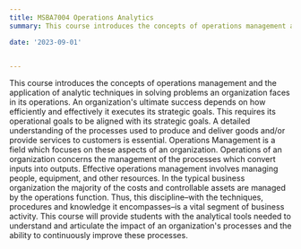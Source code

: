 ```yaml
---
title: MSBA7004 Operations Analytics
summary: This course introduces the concepts of operations management and the application of analytic techniques in solving problems an organization faces in its operations..

date: '2023-09-01'


---
```

This course introduces the concepts of operations management and the application of analytic techniques in solving problems an organization faces in its operations.
An organization's ultimate success depends on how efficiently and effectively it executes its strategic goals. This requires its operational goals to be aligned with its strategic goals. A detailed understanding of the processes used to produce and deliver goods and/or provide services to customers is essential. Operations Management is a field which focuses on these aspects of an organization.
Operations of an organization concerns the management of the processes which convert inputs into outputs. Effective operations management involves managing people, equipment, and other resources. In the typical business organization the majority of the costs and controllable assets are managed by the operations function. Thus, this discipline–with the techniques, procedures and knowledge it encompasses–is a vital segment of business activity.
This course will provide students with the analytical tools needed to understand and articulate the impact of an organization's processes and the ability to continuously improve these processes.

